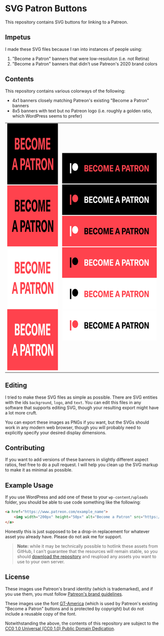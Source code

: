 # SVG Patron Buttons

This repository contains SVG buttons for linking to a Patreon.

## Impetus

I made these SVG files because I ran into instances of people using:

1. "Become a Patron" banners that were low-resoluton (i.e. not Retina)
2. "Become a Patron" banners that didn't use Patreon's 2020 brand colors

## Contents

This repository contains various colorways of the following:

* 4x1 banners closely matching Patreon's existing "Become a Patron" banners
* 8x5 banners with text but no Patreon logo (i.e. roughly a golden ratio, which WordPress seems to prefer)

<table>
	<tr>
		<td>
		    <a href="https://github.com/elsiehupp/patron-button/raw/master/svg/become_a_patron_8x5_coral_text_on_black.svg">
		        <img width="320px" height="200px" src="https://github.com/elsiehupp/patron-button/raw/master/svg/become_a_patron_8x5_coral_text_on_black.svg">
		    </a>
		    <a href="https://github.com/elsiehupp/patron-button/raw/master/svg/become_a_patron_8x5_black_text_on_coral.svg">
		        <img width="320px" height="200px" src="https://github.com/elsiehupp/patron-button/raw/master/svg/become_a_patron_8x5_black_text_on_coral.svg">
		    </a>
		    <a href="https://github.com/elsiehupp/patron-button/raw/master/svg/become_a_patron_8x5_coral_text_on_white.svg">
		        <img width="320px" height="200px" src="https://github.com/elsiehupp/patron-button/raw/master/svg/become_a_patron_8x5_coral_text_on_white.svg">
		    </a>
		    <a href="https://github.com/elsiehupp/patron-button/raw/master/svg/become_a_patron_8x5_white_text_on_coral.svg">
		        <img width="320px" height="200px" src="https://github.com/elsiehupp/patron-button/raw/master/svg/become_a_patron_8x5_white_text_on_coral.svg">
		    </a>
		</td>
		<td>
		    <a href="https://github.com/elsiehupp/patron-button/raw/master/svg/become_a_patron_4x1_white_logo_coral_text_on_black.svg">
		        <img width="400px" height="100px" src="https://github.com/elsiehupp/patron-button/raw/master/svg/become_a_patron_4x1_white_logo_coral_text_on_black.svg">
		    </a>
		    <a href="https://github.com/elsiehupp/patron-button/raw/master/svg/become_a_patron_4x1_coral_logo_white_text_on_black.svg">
		        <img width="400px" height="100px" src="https://github.com/elsiehupp/patron-button/raw/master/svg/become_a_patron_4x1_coral_logo_white_text_on_black.svg">
		    </a>
		    <a href="https://github.com/elsiehupp/patron-button/raw/master/svg/become_a_patron_4x1_white_logo_black_text_on_coral.svg">
		        <img width="400px" height="100px" src="https://github.com/elsiehupp/patron-button/raw/master/svg/become_a_patron_4x1_white_logo_black_text_on_coral.svg">
		    </a>
		    <a href="https://github.com/elsiehupp/patron-button/raw/master/svg/become_a_patron_4x1_black_logo_white_text_on_coral.svg">
		        <img width="400px" height="100px" src="https://github.com/elsiehupp/patron-button/raw/master/svg/become_a_patron_4x1_black_logo_white_text_on_coral.svg">
		    </a>
		    <a href="https://github.com/elsiehupp/patron-button/raw/master/svg/become_a_patron_4x1_black_logo_coral_text_on_white.svg">
		        <img width="400px" height="100px" src="https://github.com/elsiehupp/patron-button/raw/master/svg/become_a_patron_4x1_black_logo_coral_text_on_white.svg">
		    </a>
			<a href="https://github.com/elsiehupp/patron-button/raw/master/svg/become_a_patron_4x1_coral_logo_black_text_on_white.svg">
		        <img width="400px" height="100px" src="https://github.com/elsiehupp/patron-button/raw/master/svg/become_a_patron_4x1_coral_logo_black_text_on_white.svg">
		    </a>
		</td>
	</tr>
</table>

## Editing

I tried to make these SVG files as simple as possible. There are SVG entities with the ids `background`, `logo`, and `text`. You can edit this files in any software that supports editing SVG, though your resulting export might have a lot more cruft.

You can export these images as PNGs if you want, but the SVGs should work in any modern web browser, though you will probably need to explicitly specify your desired display dimensions.

## Contributing

If you want to add versions of these banners in slightly different aspect ratios, feel free to do a pull request. I will help you clean up the SVG markup to make it as minimal as possible.

## Example Usage

If you use WordPress and add one of these to your `wp-content/uploads` folder, you should be able to use code something like the following:

```html
<a href="https://www.patreon.com/example_name">
    <img width="200px" height="50px" alt="Become a Patron" src="https://www.example.com/wp-content/uploads/become_a_patron_4x1_black_logo_coral_text_on_white.svg">
</a>
```

Honestly this is just supposed to be a drop-in replacement for whatever asset you already have. Please do not ask me for support.

> **Note:** while it may be technically possible to hotlink these assets from GitHub, I can't guarantee that the resources will remain stable, so you should [download the repository](https://github.com/elsiehupp/patron-buttons/archive/refs/heads/master.zip) and reupload any assets you want to use to your own server.

## License

These images use Patreon's brand identity (which is trademarked), and if you use them, you must follow [Patreon's brand guidelines](https://www.patreon.com/brand/guidelines).

These images use the font [GT-America](https://gt-america.com/) (which is used by Patreon's existing "Become a Patron" buttons and is protected by copyright) but do not include a reusable copy of the font.

Notwithstanding the above, the contents of this repository are subject to the [CC0 1.0 Universal (CC0 1.0)
Public Domain Dedication](https://creativecommons.org/publicdomain/zero/1.0/).
